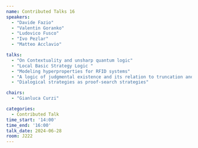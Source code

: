 ```yaml
---
name: Contributed Talks 16
speakers: 
  - "Davide Fazio"
  - "Valentin Goranko"
  - "Ludovico Fusco"
  - "Ivo Pezlar"
  - "Matteo Acclavio"

talks: 
  - "On Contextuality and unsharp quantum logic"
  - "Local Basic Strategy Logic "
  - "Modeling hyperproperties for RFID systems"
  - "A logic of judgmental existence and its relation to truncation and proof irrelevance"
  - "Dialogical strategies as proof-search strategies"

chairs:
  - "Gianluca Curzi"

categories:
  - Contributed Talk
time_start: '14:00'
time_end: '16:00'
talk_date: 2024-06-28
room: J222
---
```


